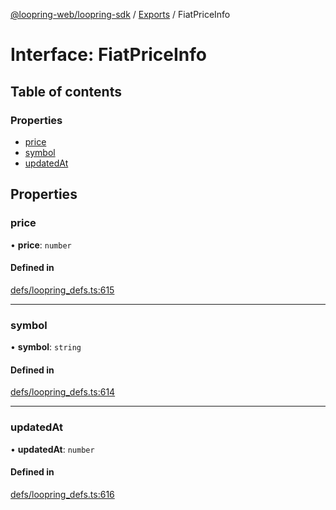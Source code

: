 [@loopring-web/loopring-sdk](../README.md) / [Exports](../modules.md) / FiatPriceInfo

# Interface: FiatPriceInfo

## Table of contents

### Properties

- [price](FiatPriceInfo.md#price)
- [symbol](FiatPriceInfo.md#symbol)
- [updatedAt](FiatPriceInfo.md#updatedat)

## Properties

### price

• **price**: `number`

#### Defined in

[defs/loopring_defs.ts:615](https://github.com/Loopring/loopring_sdk/blob/02976c9/src/defs/loopring_defs.ts#L615)

___

### symbol

• **symbol**: `string`

#### Defined in

[defs/loopring_defs.ts:614](https://github.com/Loopring/loopring_sdk/blob/02976c9/src/defs/loopring_defs.ts#L614)

___

### updatedAt

• **updatedAt**: `number`

#### Defined in

[defs/loopring_defs.ts:616](https://github.com/Loopring/loopring_sdk/blob/02976c9/src/defs/loopring_defs.ts#L616)
